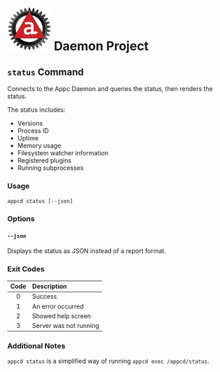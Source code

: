 # ![Appc Daemon logo](../../images/appc-daemon.png) Daemon Project

## `status` Command

Connects to the Appc Daemon and queries the status, then renders the status.

The status includes:

* Versions
* Process ID
* Uptime
* Memory usage
* Filesystem watcher information
* Registered plugins
* Running subprocesses

### Usage

```
appcd status [--json]
```

### Options

#### `--json`

Displays the status as JSON instead of a report format.

### Exit Codes

| Code  | Description             |
| :---: | :---------------------- |
| 0     | Success                 |
| 1     | An error occurred       |
| 2     | Showed help screen      |
| 3     | Server was not running  |

### Additional Notes

`appcd status` is a simplified way of running `appcd exec /appcd/status`.
